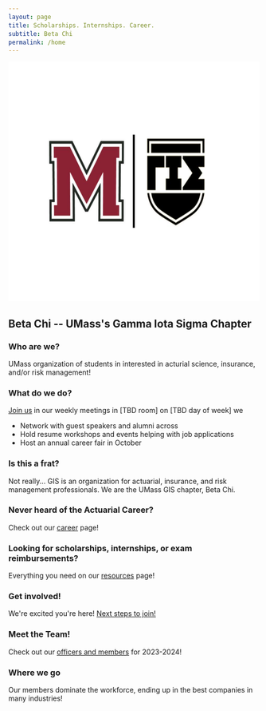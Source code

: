 ```yaml
---
layout: page
title: Scholarships. Internships. Career.
subtitle: Beta Chi
permalink: /home
---
```

<!-- TODO big spell check -->

<img src="/assets/img/umassGISLogo.jpg" alt="UMass GIS Logo" style="height: 480px; width:1080px;"/>

## Beta Chi -- UMass's Gamma Iota Sigma Chapter
### Who are we?
UMass organization of students in interested in acturial science, insurance, and/or risk management!

<!-- TODO fix room number -->
### What do we do?
[Join us](join) in our weekly meetings in [TBD room] on [TBD day of week] we
- Network with guest speakers and alumni across
- Hold resume workshops and events helping with job applications
- Host an annual career fair in October  

### Is this a frat?
Not really... GIS is an organization for actuarial, insurance, and risk management professionals.  We are the UMass GIS chapter, Beta Chi.

### Never heard of the Actuarial Career?
Check out our [career](career) page!

### Looking for scholarships, internships, or exam reimbursements?
Everything you need on our [resources](resources) page!

### Get involved!
We're excited you're here! [Next steps to join!](join)

<!-- TODO link to a separate markdown page -->
<!-- make page for current officers scrape linkedin and position -->
<!-- TODO fill out rest of this section! -->
### Meet the Team!
Check out our [officers and members](team) for 2023-2024!


<!-- TODO list a bunch of companies here where students have gone -->
### Where we go
Our members dominate the workforce, ending up in the best companies in many industries!
